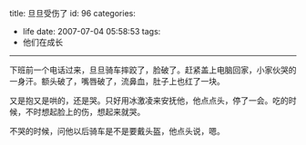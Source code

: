title: 旦旦受伤了
id: 96
categories:
  - life
date: 2007-07-04 05:58:53
tags:
  - 他们在成长
---

下班前一个电话过来，旦旦骑车摔跤了，脸破了。赶紧盖上电脑回家，小家伙哭的一身汗。额头破了，嘴唇破了，流鼻血，肚子上也红了一块。

又是抱又是哄的，还是哭。只好用冰激凌来安抚他，他点点头，停了一会。吃的时候，不时想起脸上的伤，想起来就哭。

不哭的时候，问他以后骑车是不是要戴头盔，他点头说，嗯。
